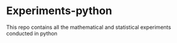 # Experiments-python
This repo contains all the mathematical and statistical experiments conducted in python
